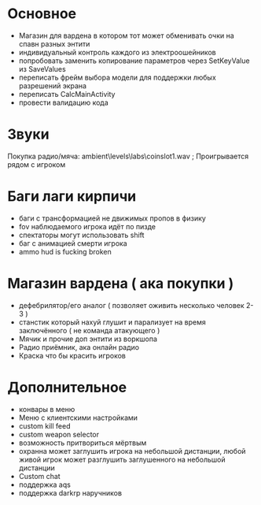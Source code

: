 # Основное
- Магазин для вардена в котором тот может обменивать очки на спавн разных энтити
- индивидуальный контроль каждого из электроошейников
- попробовать заменить копирование параметров через SetKeyValue из SaveValues
- переписать фрейм выбора модели для поддержки любых разрешений экрана
- переписать CalcMainActivity
- провести валидацию кода

# Звуки
Покупка радио/мяча: ambient\levels\labs\coinslot1.wav ; Проигрывается рядом с игроком

# Баги лаги кирпичи
- баги с трансформацией не движимых пропов в физику
- fov наблюдаемого игрока идёт по пизде
- спектаторы могут использовать shift
- баг с анимацией смерти игрока
- ammo hud is fucking broken

# Магазин вардена ( ака покупки )
- дефебрилятор/его аналог ( позволяет оживить несколько человек 2-3 )
- станстик который нахуй глушит и парализует на время заключённого ( не команда атакующего )
- Мячик и прочие доп энтити из воркшопа
- Радио приёмник, ака онлайн радио
- Краска что бы красить игроков

# Дополнительное
- конвары в меню
- Меню с клиентскими настройками
- custom kill feed
- custom weapon selector
- возможность притвориться мёртвым
- охранна может заглушить игрока на небольшой дистанции, любой живой игрок может разглушить заглушенного на небольшой дистанции
- Custom chat
- поддержка aqs
- поддержка darkrp наручников
